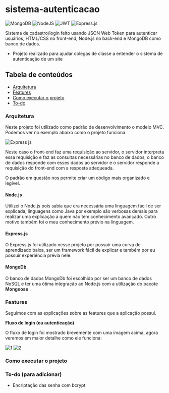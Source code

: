 # sistema-autenticacao
![MongoDB](https://img.shields.io/badge/MongoDB-%234ea94b.svg?style=for-the-badge&logo=mongodb&logoColor=white)
![NodeJS](https://img.shields.io/badge/node.js-6DA55F?style=for-the-badge&logo=node.js&logoColor=white)
![JWT](https://img.shields.io/badge/JWT-black?style=for-the-badge&logo=JSON%20web%20tokens)
![Express.js](https://img.shields.io/badge/express.js-%23404d59.svg?style=for-the-badge&logo=express&logoColor=%2361DAFB)

Sistema de cadastro/login feito usando JSON Web Token para autenticar usuários, HTML/CSS no front-end, Node.js no back-end e MongoDB como banco de dados.
* Projeto realizado para ajudar colegas de classe a entender o sistema de autenticação de um site

## Tabela de conteúdos

* [Arquitetura](#arquitetura)
* [Features](#features)
* [Como executar o projeto](#como-executar-o-projeto)
* [To-do](#to-do)


<a name="arquitetura"></a>
### Arquitetura

Neste projeto foi utilizado como padrão de desenvolvimento o modelo MVC. Podemos ver no exemplo abaixo como o projeto funciona.

![Express js](https://github.com/matheuscursino/sistema-autenticacao/assets/142545274/6b42b257-3d2c-4e26-a3e7-024f9b1baaa5)

Neste caso o front-end faz uma requisição ao servidor, o servidor interpreta essa requisição e faz as consultas necessárias no banco de dados, o banco de dados responde com esses dados ao servidor e o servidor responde a requisição do front-end com a resposta adequeada.

O padrão em questão nos permite criar um código mais organizado e legível.

#### Node.js

Utilizei o Node.js pois sabia que era necessária uma linguagem fácil de ser explicada, linguagens como Java por exemplo são verbosas demais para realizar uma explicação a quem não tem conhecimento avançado. Outro motivo também foi o meu conhecimento prévio na linguagem.

#### Express.js

O Express.js foi utilizado nesse projeto por possuir uma curva de aprendizado baixa, ser um framework fácil de explicar e também por eu possuir experiência prévia nele.

#### MongoDb

O banco de dados MongoDb foi escolhido por ser um banco de dados NoSQL e ter uma ótima integração ao Node.js com a utilização do pacote **Mongoose** .



<a name="features"></a>
### Features

Seguimos com as explicações sobre as features que a aplicação possui.

**Fluxo de login (ou autenticação)**

O fluxo de login foi mostrado brevemente com uma imagem acima, agora veremos em maior detalhe como ele funciona:

![1](https://github.com/matheuscursino/sistema-autenticacao/assets/142545274/e40a1d39-1f57-4efb-b14a-092a26a52f3e)
![2](https://github.com/matheuscursino/sistema-autenticacao/assets/142545274/700ab164-e601-4ebc-afe1-4b22d9ea2161)





<a name="como-executar-o-projeto"></a>
### Como executar o projeto


### To-do (para adicionar)

* Encriptação das senha com bcrypt
